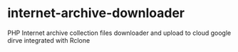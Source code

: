 # internet-archive-downloader
PHP Internet archive collection files downloader and upload to cloud google dirve integrated with Rclone
